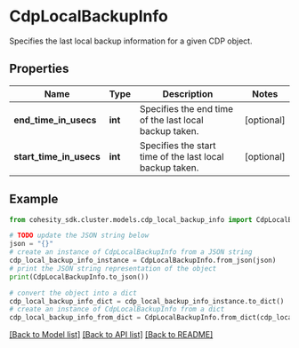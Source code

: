 # CdpLocalBackupInfo

Specifies the last local backup information for a given CDP object.

## Properties

Name | Type | Description | Notes
------------ | ------------- | ------------- | -------------
**end_time_in_usecs** | **int** | Specifies the end time of the last local backup taken. | [optional] 
**start_time_in_usecs** | **int** | Specifies the start time of the last local backup taken. | [optional] 

## Example

```python
from cohesity_sdk.cluster.models.cdp_local_backup_info import CdpLocalBackupInfo

# TODO update the JSON string below
json = "{}"
# create an instance of CdpLocalBackupInfo from a JSON string
cdp_local_backup_info_instance = CdpLocalBackupInfo.from_json(json)
# print the JSON string representation of the object
print(CdpLocalBackupInfo.to_json())

# convert the object into a dict
cdp_local_backup_info_dict = cdp_local_backup_info_instance.to_dict()
# create an instance of CdpLocalBackupInfo from a dict
cdp_local_backup_info_from_dict = CdpLocalBackupInfo.from_dict(cdp_local_backup_info_dict)
```
[[Back to Model list]](../README.md#documentation-for-models) [[Back to API list]](../README.md#documentation-for-api-endpoints) [[Back to README]](../README.md)


